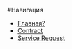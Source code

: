 #Навигация

- [Главная?](README.md)
- [Contract](contract/contract.md)
- [Service Request](service_request/service_request.md)